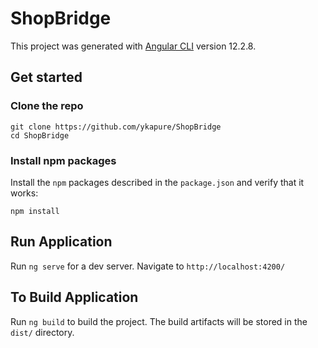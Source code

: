 # ShopBridge

This project was generated with [Angular CLI](https://github.com/angular/angular-cli) version 12.2.8.

## Get started

### Clone the repo

```shell
git clone https://github.com/ykapure/ShopBridge
cd ShopBridge
```

### Install npm packages

Install the `npm` packages described in the `package.json` and verify that it works:

```shell
npm install
```

## Run Application

Run `ng serve` for a dev server. Navigate to `http://localhost:4200/`


## To Build Application

Run `ng build` to build the project. The build artifacts will be stored in the `dist/` directory.

